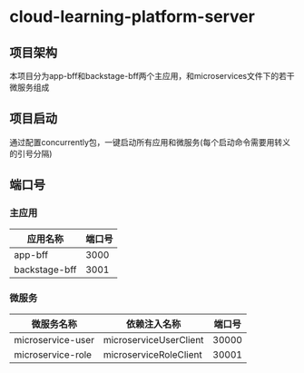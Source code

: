 # cloud-learning-platform-server

## 项目架构

本项目分为app-bff和backstage-bff两个主应用，和microservices文件下的若干微服务组成

## 项目启动

通过配置concurrently包，一键启动所有应用和微服务(每个启动命令需要用转义的引号分隔)

## 端口号

### 主应用

| 应用名称      | 端口号 |
| ------------- | ------ |
| app-bff       | 3000   |
| backstage-bff | 3001   |

### 微服务

| 微服务名称        | 依赖注入名称           | 端口号 |
| ----------------- | ---------------------- | ------ |
| microservice-user | microserviceUserClient | 30000  |
| microservice-role | microserviceRoleClient | 30001  |
